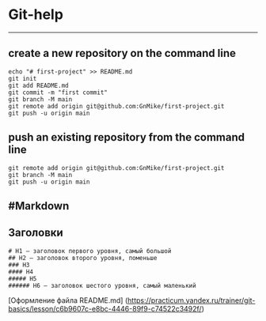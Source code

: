 # Git-help <br>
---


## create a new repository on the command line
```
echo "# first-project" >> README.md
git init
git add README.md
git commit -m "first commit"
git branch -M main
git remote add origin git@github.com:GnMike/first-project.git
git push -u origin main
```

## push an existing repository from the command line
```
git remote add origin git@github.com:GnMike/first-project.git
git branch -M main
git push -u origin main
```

#Markdown <br>
---

## Заголовки
```
# H1 — заголовок первого уровня, самый большой
## H2 — заголовок второго уровня, поменьше
### H3
#### H4
##### H5
###### H6 — заголовок шестого уровня, самый маленький
```

[Оформление файла README.md] (https://practicum.yandex.ru/trainer/git-basics/lesson/c6b9607c-e8bc-4446-89f9-c74522c3492f/)

